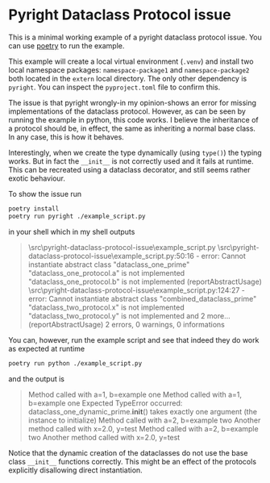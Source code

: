 # Pyright Dataclass Protocol issue

This is a minimal working example of a pyright dataclass protocol issue. You can
use [poetry](https://python-poetry.org/) to run the example.

This example will create a local virtual environment (`.venv`) and install two
local namespace packages: `namespace-package1` and `namespace-package2` both
located in the `extern` local directory. The only other dependency is `pyright`.
You can inspect the `pyproject.toml` file to confirm this.

The issue is that pyright wrongly-in my opinion-shows an error for missing
implementations of the dataclass protocol. However, as can be seen by running
the example in python, this code works. I believe the inheritance of a protocol
should be, in effect, the same as inheriting a normal base class. In any case,
this is how it behaves.

Interestingly, when we create the type dynamically (using `type()`) the typing
works. But in fact the `__init__` is not correctly used and it fails at runtime.
This can be recreated using a dataclass decorator, and still seems rather exotic
behaviour.

To show the issue run

```bash
poetry install
poetry run pyright ./example_script.py
```

in your shell which in my shell outputs

> \src\pyright-dataclass-protocol-issue\example_script.py
>   \src\pyright-dataclass-protocol-issue\example_script.py:50:16 - error: Cannot instantiate abstract class "dataclass_one_prime"
>     "dataclass_one_protocol.a" is not implemented
>     "dataclass_one_protocol.b" is not implemented (reportAbstractUsage)
>   \src\pyright-dataclass-protocol-issue\example_script.py:124:27 - error: Cannot instantiate abstract class "combined_dataclass_prime"
>     "dataclass_two_protocol.x" is not implemented
>     "dataclass_two_protocol.y" is not implemented
>     and 2 more... (reportAbstractUsage)
> 2 errors, 0 warnings, 0 informations

You can, however, run the example script and see that indeed they do work as
expected at runtime

```bash
poetry run python ./example_script.py
```

and the output is

> Method called with a=1, b=example one
> Method called with a=1, b=example one
> Expected TypeError occurred: dataclass_one_dynamic_prime.__init__() takes exactly one argument (the instance to initialize)
> Method called with a=2, b=example two
> Another method called with x=2.0, y=test
> Method called with a=2, b=example two
> Another method called with x=2.0, y=test

Notice that the dynamic creation of the dataclasses do not use the base class
`__init__` functions correctly. This might be an effect of the protocols
explicitly disallowing direct instantiation.

